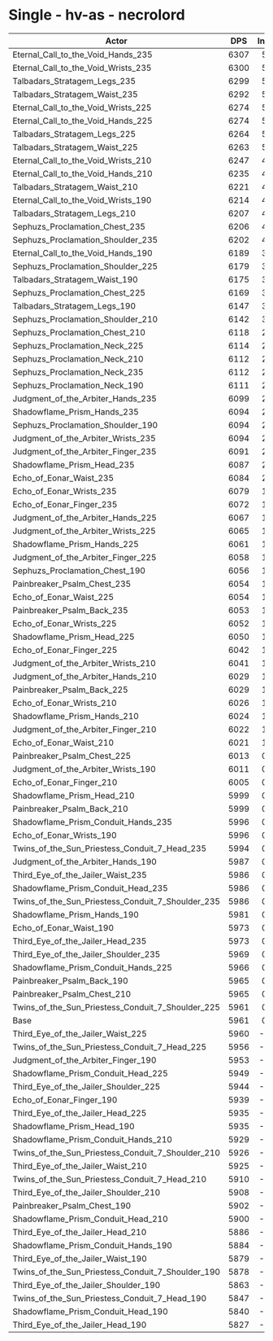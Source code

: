 # Single - hv-as - necrolord
| Actor | DPS | Increase |
|---|:---:|:---:|
|Eternal_Call_to_the_Void_Hands_235|6307|5.81%|
|Eternal_Call_to_the_Void_Wrists_235|6300|5.69%|
|Talbadars_Stratagem_Legs_235|6299|5.68%|
|Talbadars_Stratagem_Waist_235|6292|5.56%|
|Eternal_Call_to_the_Void_Wrists_225|6274|5.26%|
|Eternal_Call_to_the_Void_Hands_225|6274|5.26%|
|Talbadars_Stratagem_Legs_225|6264|5.08%|
|Talbadars_Stratagem_Waist_225|6263|5.07%|
|Eternal_Call_to_the_Void_Wrists_210|6247|4.80%|
|Eternal_Call_to_the_Void_Hands_210|6235|4.61%|
|Talbadars_Stratagem_Waist_210|6221|4.37%|
|Eternal_Call_to_the_Void_Wrists_190|6214|4.24%|
|Talbadars_Stratagem_Legs_210|6207|4.14%|
|Sephuzs_Proclamation_Chest_235|6206|4.12%|
|Sephuzs_Proclamation_Shoulder_235|6202|4.05%|
|Eternal_Call_to_the_Void_Hands_190|6189|3.83%|
|Sephuzs_Proclamation_Shoulder_225|6179|3.66%|
|Talbadars_Stratagem_Waist_190|6175|3.59%|
|Sephuzs_Proclamation_Chest_225|6169|3.50%|
|Talbadars_Stratagem_Legs_190|6147|3.12%|
|Sephuzs_Proclamation_Shoulder_210|6142|3.04%|
|Sephuzs_Proclamation_Chest_210|6118|2.65%|
|Sephuzs_Proclamation_Neck_225|6114|2.56%|
|Sephuzs_Proclamation_Neck_210|6112|2.54%|
|Sephuzs_Proclamation_Neck_235|6112|2.54%|
|Sephuzs_Proclamation_Neck_190|6111|2.53%|
|Judgment_of_the_Arbiter_Hands_235|6099|2.31%|
|Shadowflame_Prism_Hands_235|6094|2.23%|
|Sephuzs_Proclamation_Shoulder_190|6094|2.23%|
|Judgment_of_the_Arbiter_Wrists_235|6094|2.23%|
|Judgment_of_the_Arbiter_Finger_235|6091|2.19%|
|Shadowflame_Prism_Head_235|6087|2.12%|
|Echo_of_Eonar_Waist_235|6084|2.06%|
|Echo_of_Eonar_Wrists_235|6079|1.98%|
|Echo_of_Eonar_Finger_235|6072|1.86%|
|Judgment_of_the_Arbiter_Hands_225|6067|1.79%|
|Judgment_of_the_Arbiter_Wrists_225|6065|1.76%|
|Shadowflame_Prism_Hands_225|6061|1.68%|
|Judgment_of_the_Arbiter_Finger_225|6058|1.64%|
|Sephuzs_Proclamation_Chest_190|6056|1.59%|
|Painbreaker_Psalm_Chest_235|6054|1.57%|
|Echo_of_Eonar_Waist_225|6054|1.57%|
|Painbreaker_Psalm_Back_235|6053|1.54%|
|Echo_of_Eonar_Wrists_225|6052|1.53%|
|Shadowflame_Prism_Head_225|6050|1.51%|
|Echo_of_Eonar_Finger_225|6042|1.37%|
|Judgment_of_the_Arbiter_Wrists_210|6041|1.35%|
|Judgment_of_the_Arbiter_Hands_210|6029|1.15%|
|Painbreaker_Psalm_Back_225|6029|1.15%|
|Echo_of_Eonar_Wrists_210|6026|1.09%|
|Shadowflame_Prism_Hands_210|6024|1.06%|
|Judgment_of_the_Arbiter_Finger_210|6022|1.03%|
|Echo_of_Eonar_Waist_210|6021|1.01%|
|Painbreaker_Psalm_Chest_225|6013|0.87%|
|Judgment_of_the_Arbiter_Wrists_190|6011|0.84%|
|Echo_of_Eonar_Finger_210|6005|0.75%|
|Shadowflame_Prism_Head_210|5999|0.64%|
|Painbreaker_Psalm_Back_210|5999|0.63%|
|Shadowflame_Prism_Conduit_Hands_235|5996|0.59%|
|Echo_of_Eonar_Wrists_190|5996|0.59%|
|Twins_of_the_Sun_Priestess_Conduit_7_Head_235|5994|0.56%|
|Judgment_of_the_Arbiter_Hands_190|5987|0.45%|
|Third_Eye_of_the_Jailer_Waist_235|5986|0.43%|
|Shadowflame_Prism_Conduit_Head_235|5986|0.43%|
|Twins_of_the_Sun_Priestess_Conduit_7_Shoulder_235|5986|0.42%|
|Shadowflame_Prism_Hands_190|5981|0.33%|
|Echo_of_Eonar_Waist_190|5973|0.21%|
|Third_Eye_of_the_Jailer_Head_235|5973|0.20%|
|Third_Eye_of_the_Jailer_Shoulder_235|5969|0.14%|
|Shadowflame_Prism_Conduit_Hands_225|5966|0.08%|
|Painbreaker_Psalm_Back_190|5965|0.08%|
|Painbreaker_Psalm_Chest_210|5965|0.07%|
|Twins_of_the_Sun_Priestess_Conduit_7_Shoulder_225|5961|0.01%|
|Base|5961|0.00%|
|Third_Eye_of_the_Jailer_Waist_225|5960|-0.02%|
|Twins_of_the_Sun_Priestess_Conduit_7_Head_225|5956|-0.07%|
|Judgment_of_the_Arbiter_Finger_190|5953|-0.13%|
|Shadowflame_Prism_Conduit_Head_225|5949|-0.20%|
|Third_Eye_of_the_Jailer_Shoulder_225|5944|-0.28%|
|Echo_of_Eonar_Finger_190|5939|-0.37%|
|Third_Eye_of_the_Jailer_Head_225|5935|-0.43%|
|Shadowflame_Prism_Head_190|5935|-0.43%|
|Shadowflame_Prism_Conduit_Hands_210|5929|-0.52%|
|Twins_of_the_Sun_Priestess_Conduit_7_Shoulder_210|5926|-0.58%|
|Third_Eye_of_the_Jailer_Waist_210|5925|-0.60%|
|Twins_of_the_Sun_Priestess_Conduit_7_Head_210|5910|-0.84%|
|Third_Eye_of_the_Jailer_Shoulder_210|5908|-0.88%|
|Painbreaker_Psalm_Chest_190|5902|-0.98%|
|Shadowflame_Prism_Conduit_Head_210|5900|-1.02%|
|Third_Eye_of_the_Jailer_Head_210|5886|-1.26%|
|Shadowflame_Prism_Conduit_Hands_190|5884|-1.29%|
|Third_Eye_of_the_Jailer_Waist_190|5879|-1.37%|
|Twins_of_the_Sun_Priestess_Conduit_7_Shoulder_190|5878|-1.38%|
|Third_Eye_of_the_Jailer_Shoulder_190|5863|-1.64%|
|Twins_of_the_Sun_Priestess_Conduit_7_Head_190|5847|-1.90%|
|Shadowflame_Prism_Conduit_Head_190|5840|-2.03%|
|Third_Eye_of_the_Jailer_Head_190|5827|-2.25%|
